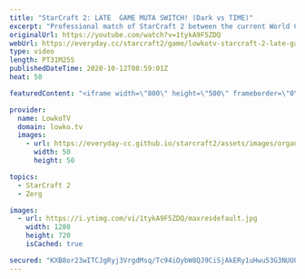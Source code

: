 ```yaml
---
title: "StarCraft 2: LATE  GAME MUTA SWITCH! (Dark vs TIME)"
excerpt: "Professional match of StarCraft 2 between the current World Champion Dark and TIME the highest ranked player from China. In this match we see both players take a slightly uncommon path in their macro games. Tactical Nukes by TIME and a late game Mutalisk transition by Dark.  Become a YouTube member:"
originalUrl: https://youtube.com/watch?v=1tykA9F5ZDQ
webUrl: https://everyday.cc/starcraft2/game/lowkotv-starcraft-2-late-game-muta-switch-dark-vs-time/
type: video
length: PT31M25S
publishedDateTime: 2020-10-12T08:59:01Z
heat: 50

featuredContent: "<iframe width=\"800\" height=\"500\" frameborder=\"0\" src=\"https://www.youtube.com/embed/1tykA9F5ZDQ\" allow=\"accelerometer; autoplay; encrypted-media; gyroscope; picture-in-picture\" allowfullscreen></iframe>"

provider:
  name: LowkoTV
  domain: lowko.tv
  images:
    - url: https://everyday-cc.github.io/starcraft2/assets/images/organizations/lowko.tv-50x50.jpg
      width: 50
      height: 50

topics:
  - StarCraft 2
  - Zerg

images:
  - url: https://i.ytimg.com/vi/1tykA9F5ZDQ/maxresdefault.jpg
    width: 1280
    height: 720
    isCached: true

secured: "KXB8or23wITCJgRyj3VrgdMsq/Tc94iOybW8QJ9CiSjAkERy1uHwu53G3NUU0y2E3ls3eLgXA6XtxxtPh+In7v7iEC5VmW1csZGLEZ5Gk4cLSSR5eniq3JCL/+EtlS0ki9QNG2g64nIo4RSfcgQ8IsIHD3bvZMEtsrTtCyl03sT1iS4IMKZYw5b6zPbVUIWu3Eb7BCA++4kJVIO9Stf9pq1KRUqA+2+CvfJjbwMQnAh3f0pXCWi7zh27Qr5dYhL3winvdFVRGW5NWqiUDnhy0ubxqoXmi+R+x38GchfvQIkSnsABFZr34OJgpQgx78LMJX9qPww29yp1SSmbSbOTMkaZK2YieSslSLgIrIdCqpOBckfigCJ+M2yxFl/y7uSmZ0zc1z6xIa6kHTnIWHCsf7pQGLFpdpS0MOi5tNtkizw=;2hVGlZkY74EbGghiH5LQkQ=="
---
```


